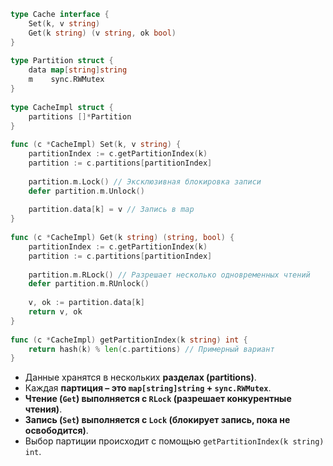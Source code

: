 ```go
type Cache interface {  
    Set(k, v string)  
    Get(k string) (v string, ok bool)  
}  
  
type Partition struct {  
    data map[string]string  
    m    sync.RWMutex  
}  
  
type CacheImpl struct {  
    partitions []*Partition  
}  
  
func (c *CacheImpl) Set(k, v string) {  
    partitionIndex := c.getPartitionIndex(k)  
    partition := c.partitions[partitionIndex]  
  
    partition.m.Lock() // Эксклюзивная блокировка записи  
    defer partition.m.Unlock()  
  
    partition.data[k] = v // Запись в map  
}  
  
func (c *CacheImpl) Get(k string) (string, bool) {  
    partitionIndex := c.getPartitionIndex(k)  
    partition := c.partitions[partitionIndex]  
  
    partition.m.RLock() // Разрешает несколько одновременных чтений  
    defer partition.m.RUnlock()  
  
    v, ok := partition.data[k]  
    return v, ok  
}  
  
func (c *CacheImpl) getPartitionIndex(k string) int {  
    return hash(k) % len(c.partitions) // Примерный вариант  
}
```

- Данные хранятся в нескольких **разделах (partitions)**.
- Каждая **партиция – это `map[string]string` + `sync.RWMutex`**.
- **Чтение (`Get`) выполняется с `RLock` (разрешает конкурентные чтения)**.
- **Запись (`Set`) выполняется с `Lock` (блокирует запись, пока не освободится)**.
- Выбор партиции происходит с помощью `getPartitionIndex(k string) int`.